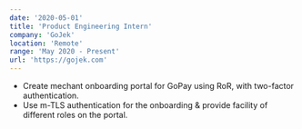 ```yaml
---
date: '2020-05-01'
title: 'Product Engineering Intern'
company: 'GoJek'
location: 'Remote'
range: 'May 2020 - Present'
url: 'https://gojek.com'
---
```


- Create mechant onboarding portal for GoPay using RoR, with two-factor authentication.
- Use m-TLS authentication for the onboarding & provide facility of different roles on the portal.
